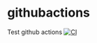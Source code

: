 # githubactions
Test github actions
[![CI](https://github.com/omidreyhani/githubactions/actions/workflows/blank.yml/badge.svg)](https://github.com/omidreyhani/githubactions/actions/workflows/blank.yml)
